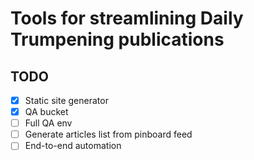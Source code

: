 # Tools for streamlining Daily Trumpening publications

## TODO

- [X] Static site generator
- [X] QA bucket
- [ ] Full QA env
- [ ] Generate articles list from pinboard feed
- [ ] End-to-end automation
